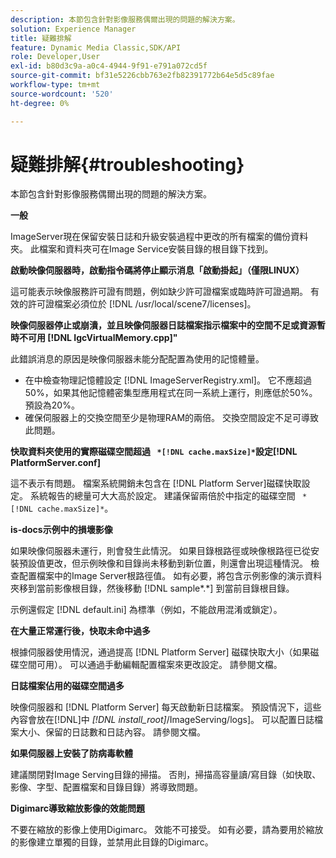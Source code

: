 ```yaml
---
description: 本節包含針對影像服務偶爾出現的問題的解決方案。
solution: Experience Manager
title: 疑難排解
feature: Dynamic Media Classic,SDK/API
role: Developer,User
exl-id: b80d3c9a-a0c4-4944-9f91-e791a072cd5f
source-git-commit: bf31e5226cbb763e2fb82391772b64e5d5c89fae
workflow-type: tm+mt
source-wordcount: '520'
ht-degree: 0%

---
```


# 疑難排解{#troubleshooting}

本節包含針對影像服務偶爾出現的問題的解決方案。

**一般**

ImageServer現在保留安裝日誌和升級安裝過程中更改的所有檔案的備份資料夾。 此檔案和資料夾可在Image Service安裝目錄的根目錄下找到。

**啟動映像伺服器時，啟動指令碼將停止顯示消息「啟動掛起」（僅限LINUX）**

這可能表示映像服務許可證有問題，例如缺少許可證檔案或臨時許可證過期。 有效的許可證檔案必須位於 [!DNL /usr/local/scene7/licenses]。

**映像伺服器停止或崩潰，並且映像伺服器日誌檔案指示檔案中的空間不足或資源暫時不可用 [!DNL IgcVirtualMemory.cpp]&quot;**

此錯誤消息的原因是映像伺服器未能分配配置為使用的記憶體量。

* 在中檢查物理記憶體設定 [!DNL ImageServerRegistry.xml]。 它不應超過50%，如果其他記憶體密集型應用程式在同一系統上運行，則應低於50%。 預設為20%。
* 確保伺服器上的交換空間至少是物理RAM的兩倍。 交換空間設定不足可導致此問題。

**快取資料夾使用的實際磁碟空間超過 ` *[!DNL cache.maxSize]*`設定[!DNL PlatformServer.conf]**

這不表示有問題。 檔案系統開銷未包含在 [!DNL Platform Server]磁碟快取設定。 系統報告的總量可大大高於設定。 建議保留兩倍於中指定的磁碟空間 ` *[!DNL cache.maxSize]*`。

**is-docs示例中的損壞影像**

如果映像伺服器未運行，則會發生此情況。 如果目錄根路徑或映像根路徑已從安裝預設值更改，但示例映像和目錄尚未移動到新位置，則還會出現這種情況。 檢查配置檔案中的Image Server根路徑值。 如有必要，將包含示例影像的演示資料夾移到當前影像根目錄，然後移動 [!DNL sample*.*] 到當前目錄根目錄。

示例還假定 [!DNL default.ini] 為標準（例如，不能啟用混淆或鎖定）。

**在大量正常運行後，快取未命中過多**

根據伺服器使用情況，通過提高 [!DNL Platform Server] 磁碟快取大小（如果磁碟空間可用）。 可以通過手動編輯配置檔案來更改設定。 請參閱文檔。

**日誌檔案佔用的磁碟空間過多**

映像伺服器和 [!DNL Platform Server] 每天啟動新日誌檔案。 預設情況下，這些內容會放在[!DNL]中 *[!DNL install_root]*/ImageServing/logs]。 可以配置日誌檔案大小、保留的日誌數和日誌內容。 請參閱文檔。

**如果伺服器上安裝了防病毒軟體**

建議關閉對Image Serving目錄的掃描。 否則，掃描高容量讀/寫目錄（如快取、影像、字型、配置檔案和目錄目錄）將導致問題。

**Digimarc導致縮放影像的效能問題**

不要在縮放的影像上使用Digimarc。 效能不可接受。 如有必要，請為要用於縮放的影像建立單獨的目錄，並禁用此目錄的Digimarc。
